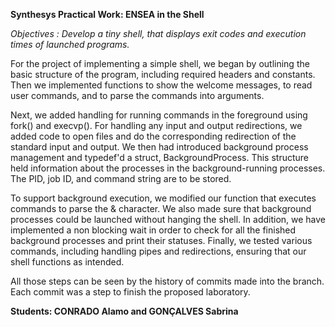 **Synthesys Practical Work: ENSEA in the Shell**

_Objectives : Develop a tiny shell, that displays exit codes and execution times of launched programs._


For the project of implementing a simple shell, we began by outlining the basic structure of the program, including required headers and constants. Then we implemented functions to show the welcome messages, to read user commands, and to parse the commands into arguments.

Next, we added handling for running commands in the foreground using fork() and execvp(). For handling any input and output redirections, we added code to open files and do the corresponding redirection of the standard input and output.
We then had introduced background process management and typedef'd a struct, BackgroundProcess. This structure held information about the processes in the background-running processes. The PID, job ID, and command string are to be stored.

To support background execution, we modified our function that executes commands to parse the & character. We also made sure that background processes could be launched without hanging the shell. In addition, we have implemented a non blocking wait in order to check for all the finished background processes and print their statuses.
Finally, we tested various commands, including handling pipes and redirections, ensuring that our shell functions as intended.

All those steps can be seen by the history of commits made into the branch. Each commit was a step to finish the proposed laboratory. 


**Students: CONRADO Alamo and GONÇALVES Sabrina**
